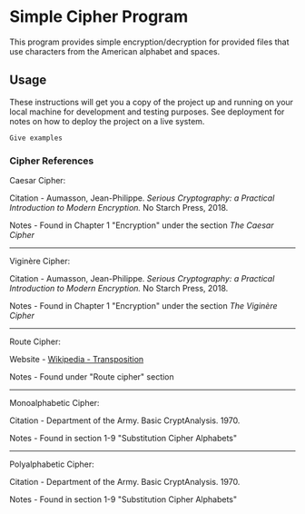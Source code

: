 # Simple Cipher Program

This program provides simple encryption/decryption for provided files that use characters from the American alphabet and
spaces.

## Usage

These instructions will get you a copy of the project up and running on your local machine for development and testing purposes. See deployment for notes on how to deploy the project on a live system.

```
Give examples
```

### Cipher References

Caesar Cipher:

Citation - Aumasson, Jean-Philippe. *Serious Cryptography: a Practical Introduction to Modern Encryption.*
No Starch Press, 2018.

Notes - Found in Chapter 1 "Encryption" under the section *The Caesar Cipher*

---

Viginère Cipher:

Citation - Aumasson, Jean-Philippe. *Serious Cryptography: a Practical Introduction to Modern Encryption.*
No Starch Press, 2018.

Notes - Found in Chapter 1 "Encryption" under the section *The Viginère Cipher*

---

Route Cipher:

Website - [Wikipedia - Transposition](https://en.wikipedia.org/wiki/Transposition_cipher)

Notes - Found under "Route cipher" section

---

Monoalphabetic Cipher: 

Citation - Department of the Army. Basic CryptAnalysis. 1970.

Notes - Found in section 1-9 "Substitution Cipher Alphabets"

---

Polyalphabetic Cipher: 

Citation - Department of the Army. Basic CryptAnalysis. 1970.

Notes - Found in section 1-9 "Substitution Cipher Alphabets"



